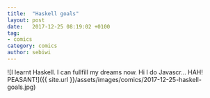 ```yaml
---
title:  "Haskell goals"
layout: post
date:   2017-12-25 08:19:02 +0100
tag:
- comics
category: comics
author: sebiwi
---
```


![I learnt Haskell. I can fullfill my dreams now. Hi I do Javascr... HAH! PEASANT!]({{ site.url }}/assets/images/comics/2017-12-25-haskell-goals.jpg)
